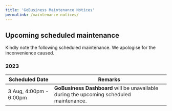```yaml
---
title: 'GoBusiness Maintenance Notices'
permalink: /maintenance-notices/
---
```


## Upcoming scheduled maintenance

Kindly note the following scheduled maintenance. We apologise for the inconvenience caused.

### 2023 

| **Scheduled Date** | **Remarks** | 
| ------ |-------------------| 
| 3 Aug, 4:00pm - 6:00pm | **GoBusiness Dashboard** will be unavailable during the upcoming scheduled maintenance. | 

<script src="/jquery/jquery.min.js"></script>
<script src="/jquery/resize-tables.js"></script>

